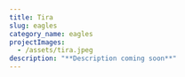 ```yaml
---
title: Tira
slug: eagles
category_name: eagles
projectImages:
  - /assets/tira.jpeg
description: "**Description coming soon**"
---
```

